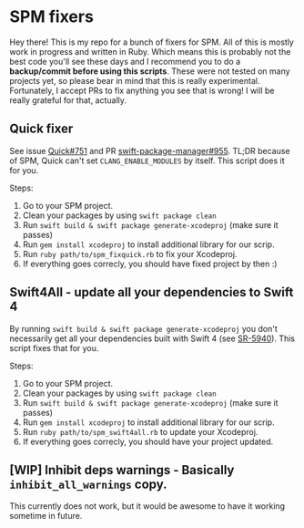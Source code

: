 # SPM fixers
Hey there! This is my repo for a bunch of fixers for SPM. All of this is mostly work in progress and written in Ruby.
Which means this is probably not the best code you'll see these days and I recommend you to do a **backup/commit before using this scripts**. 
These were not tested on many projects yet, so please bear in mind that this is really experimental.
Fortunately, I accept PRs to fix anything you see that is wrong! I will be really grateful for that, actually.

## Quick fixer
See issue [Quick#751](https://github.com/Quick/Quick/issues/751) and PR [swift-package-manager#955](https://github.com/apple/swift-package-manager/pull/955). TL;DR because of SPM, Quick can't set `CLANG_ENABLE_MODULES` by itself.
This script does it for you.

Steps:
1. Go to your SPM project.
1. Clean your packages by using `swift package clean`
1. Run `swift build & swift package generate-xcodeproj` (make sure it passes)
1. Run `gem install xcodeproj` to install additional library for our scrip.
1. Run `ruby path/to/spm_fixquick.rb` to fix your Xcodeproj.
1. If everything goes correcly, you should have fixed project by then :)

## Swift4All - update all your dependencies to Swift 4
By running `swift build & swift package generate-xcodeproj` you don't necessarily get all your dependencies built with Swift 4 (see [SR-5940](https://bugs.swift.org/browse/SR-5940)). This script fixes that for you.

Steps:
1. Go to your SPM project.
1. Clean your packages by using `swift package clean`
1. Run `swift build & swift package generate-xcodeproj` (make sure it passes)
1. Run `gem install xcodeproj` to install additional library for our scrip.
1. Run `ruby path/to/spm_swift4all.rb` to update your Xcodeproj.
1. If everything goes correcly, you should have your project updated.

## [WIP] Inhibit deps warnings - Basically `inhibit_all_warnings` copy.
This currently does not work, but it would be awesome to have it working sometime in future.